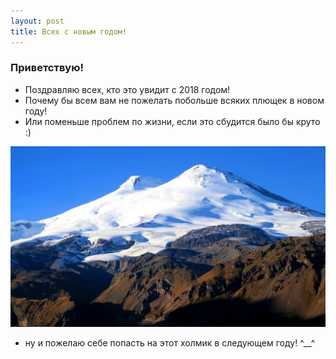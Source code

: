 ```yaml
---
layout: post
title: Всех с новым годом!
---
```


### Приветствую!

- Поздравляю всех, кто это увидит с 2018 годом!
- Почему бы всем вам не пожелать побольше всяких плющек в новом году!
- Или поменьше проблем по жизни, если это сбудится было бы круто :)
 

![Хочу на Эльбрус](/images/elbrus.jpg)

- ну и пожелаю себе попасть на этот холмик в следующем году! ^__^
